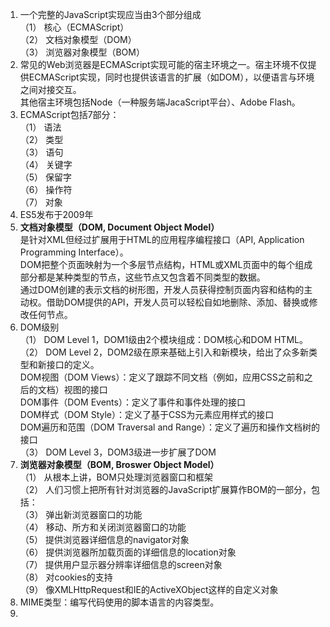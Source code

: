 1. 一个完整的JavaScript实现应当由3个部分组成  
（1） 核心（ECMAScript）  
（2） 文档对象模型（DOM）  
（3） 浏览器对象模型（BOM）  
2. 常见的Web浏览器是ECMAScript实现可能的宿主环境之一。宿主环境不仅提供ECMAScript实现，同时也提供该语言的扩展（如DOM），以便语言与环境之间对接交互。  
其他宿主环境包括Node（一种服务端JacaScript平台）、Adobe Flash。  
3. ECMAScript包括7部分：  
（1） 语法  
（2） 类型  
（3） 语句  
（4） 关键字  
（5） 保留字  
（6） 操作符  
（7） 对象  
4. ES5发布于2009年  
5. __文档对象模型（DOM, Document Object Model）__  
是针对XML但经过扩展用于HTML的应用程序编程接口（API, Application Programming Interface）。  
DOM把整个页面映射为一个多层节点结构，HTML或XML页面中的每个组成部分都是某种类型的节点，这些节点又包含着不同类型的数据。  
通过DOM创建的表示文档的树形图，开发人员获得控制页面内容和结构的主动权。借助DOM提供的API，开发人员可以轻松自如地删除、添加、替换或修改任何节点。  
6. DOM级别  
（1） DOM Level 1，DOM1级由2个模块组成：DOM核心和DOM HTML。  
（2） DOM Level 2，DOM2级在原来基础上引入和新模块，给出了众多新类型和新接口的定义。  
DOM视图（DOM Views）：定义了跟踪不同文档（例如，应用CSS之前和之后的文档）视图的接口  
DOM事件（DOM Events）：定义了事件和事件处理的接口  
DOM样式（DOM Style）：定义了基于CSS为元素应用样式的接口  
DOM遍历和范围（DOM Traversal and Range）：定义了遍历和操作文档树的接口  
（3） DOM Level 3，DOM3级进一步扩展了DOM  
7. __浏览器对象模型（BOM, Broswer Object Model）__  
（1） 从根本上讲，BOM只处理浏览器窗口和框架  
（2） 人们习惯上把所有针对浏览器的JavaScript扩展算作BOM的一部分，包括：  
（3） 弹出新浏览器窗口的功能  
（4） 移动、所方和关闭浏览器窗口的功能  
（5） 提供浏览器详细信息的navigator对象  
（6） 提供浏览器所加载页面的详细信息的location对象  
（7） 提供用户显示器分辨率详细信息的screen对象  
（8） 对cookies的支持  
（9） 像XMLHttpRequest和IE的ActiveXObject这样的自定义对象  
8. MIME类型：编写代码使用的脚本语言的内容类型。  
9. 